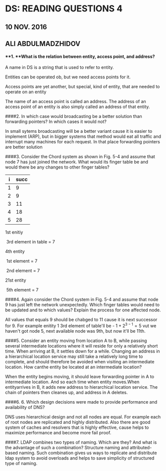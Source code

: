 # **DS: READING QUESTIONS 4**

## 10 NOV. 2016

## **ALI ABDULMADZHIDOV**

#### **1. **What is the relation between entity, access point, and address?

A name in DS is a string that is used to refer to entity.

Entities can be operated ob, but we need access points for it.

Access points are yet another, but special, kind of entity, that are needed to operate on an entity

The name of an access point is called an address. The address of an access point of an entity is also simply called an address of that entity.

####2. In which case would broadcasting be a better solution than forwarding pointers?  In which cases it would not?

In small sytems broadcasting will be a better variant cause it is easier to implement (ARP), but in bigger systems that method would eat all traffic and interrupt many machines for each request. In that place forwarding pointers are better solution

####3. Consider the Chord system as shown in Fig. 5-4 and assume that node 7 has just joined the network. What would its finger table be and would there be any changes to other finger tables?

| i    | succ |
| ---- | ---- |
| 1    | 9    |
| 2    | 9    |
| 3    | 11   |
| 4    | 18   |
| 5    | 28   |

1st enitiy

​	3rd element in table = 7

4th entity

​	1st element = 7

​	2nd element = 7

21st entity

​	5th  element = 7





####4. Again consider the Chord system in Fig. 5-4 and assume that node 9 has just left the network unexpectedly. Which finger tables would need to be updated and to which values? Explain the process for one affected node.

All values that equals 9 should be chabged to 11 cause it is next successor for 9.
For example enitity 1
3rd element of table'll be - $1+2^{3-1}=5$ vut we haven't got node 5, next available node was 9th, but now it'll be 11th.

####5. Consider an entity moving from location A to B, while passing several intermediate locations where it will reside for only a relatively short time. When arriving at B, it settles down for a while. Changing an address in a hierarchical location service may still take a relatively long time to complete, and should therefore be avoided when visiting an intermediate location. How canthe entity be located at an intermediate location? 

When the entity begins moving, it should leave forwarding pointer in A to intermediate location. And so each time when entity moves.When entityarrives in B, it adds new address to hierarchical location service. The chain of pointers then cleanes up, and address in A deletes.

####6. 6. Which design decisions were made to provide performance and availability of DNS?

DNS uses hierarchical design and not all nodes are equal. For example each of root nodes are replicated and highly distributed.
Also there are good system of caches and resolvers that is highly effective, cause helps to maximize performance and become more fail proof.

####7. LDAP combines two types of naming. Which are they? And what is the advantage of such a combination?
Structure naming and attributed-based naming.
Such combination gives us ways to replicate and distribute ldap system to avoid overloads and helps to save simplicity of structured type of naming.
